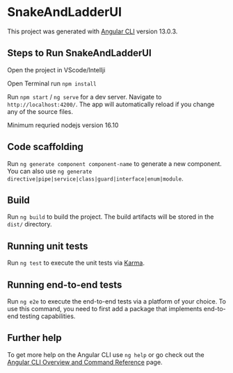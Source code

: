 # SnakeAndLadderUI

This project was generated with [Angular CLI](https://github.com/angular/angular-cli) version 13.0.3.

## Steps to Run SnakeAndLadderUI

Open the project in VScode/Intellji 

Open Terminal run `npm install` 

Run `npm start` / `ng serve` for a dev server. Navigate to `http://localhost:4200/`. The app will automatically reload if you change any of the source files.

Minimum requried nodejs version 16.10

## Code scaffolding

Run `ng generate component component-name` to generate a new component. You can also use `ng generate directive|pipe|service|class|guard|interface|enum|module`.

## Build

Run `ng build` to build the project. The build artifacts will be stored in the `dist/` directory.

## Running unit tests

Run `ng test` to execute the unit tests via [Karma](https://karma-runner.github.io).

## Running end-to-end tests

Run `ng e2e` to execute the end-to-end tests via a platform of your choice. To use this command, you need to first add a package that implements end-to-end testing capabilities.

## Further help

To get more help on the Angular CLI use `ng help` or go check out the [Angular CLI Overview and Command Reference](https://angular.io/cli) page.
